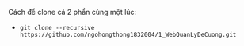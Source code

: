 Cách để clone cả 2 phần cùng một lúc:

- ```git clone --recursive https://github.com/ngohongthong1832004/1_WebQuanLyDeCuong.git```

